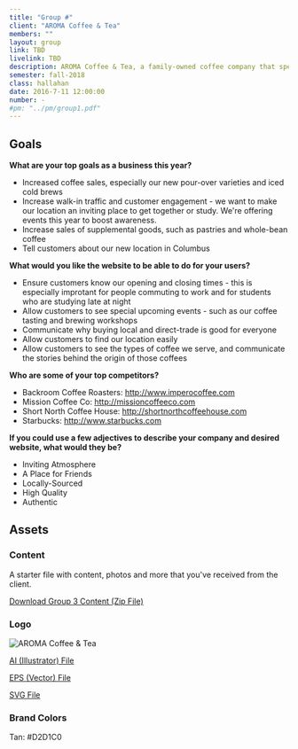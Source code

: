 ```yaml
---
title: "Group #"
client: "AROMA Coffee & Tea"
members: ""
layout: group
link: TBD
livelink: TBD
description: AROMA Coffee & Tea, a family-owned coffee company that specializes in locally-sourced coffee.  They have two locations in Columbus, OH.
semester: fall-2018
class: hallahan
date: 2016-7-11 12:00:00
number: -
#pm: "../pm/group1.pdf"
---
```


## Goals


**What are your top goals as a business this year?**

* Increased coffee sales, especially our new pour-over varieties and iced cold brews
* Increase walk-in traffic and customer engagement - we want to make our location an inviting place to get together or study.  We're offering events this year to boost awareness.
* Increase sales of supplemental goods, such as pastries and whole-bean coffee
* Tell customers about our new location in Columbus

**What would you like the website to be able to do for your users?**

* Ensure customers know our opening and closing times - this is especially improtant for people commuting to work and for students who are studying late at night
* Allow customers to see special upcoming events - such as our coffee tasting and brewing workshops
* Communicate why buying local and direct-trade is good for everyone
* Allow customers to find our location easily
* Allow customers to see the types of coffee we serve, and communicate the stories behind the origin of those coffees

**Who are some of your top competitors?**

* Backroom Coffee Roasters: http://www.imperocoffee.com
* Mission Coffee Co: http://missioncoffeeco.com
* Short North Coffee House: http://shortnorthcoffeehouse.com
* Starbucks: http://www.starbucks.com

**If you could use a few adjectives to describe your company and desired website, what would they be?**

* Inviting Atmosphere
* A Place for Friends
* Locally-Sourced
* High Quality
* Authentic

## Assets

### Content

A starter file with content, photos and more that you've received from the client.  

<a href="/class/groups/assets/group3/Group-3-Content.zip">Download Group 3 Content (Zip File)</a>

### Logo
<img src="/class/groups/assets/group3/aroma.svg" alt="AROMA Coffee & Tea" />

<a href="/class/groups/assets/group3/aroma.ai">AI (Illustrator) File</a>

<a href="/class/groups/assets/group3/aroma.eps">EPS (Vector) File</a>

<a href="/class/groups/assets/group3/aroma.svg">SVG File</a>

### Brand Colors

Tan: #D2D1C0
